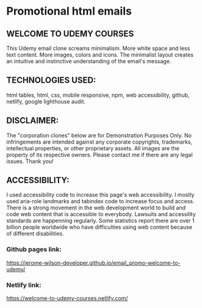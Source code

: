 # Promotional html emails

## WELCOME TO UDEMY COURSES 
This Udemy email clone screams minimalism. More white space and less text content. More images, colors and icons. The minimalist layout creates an intuitive and instinctive understanding of the email's message. 

## TECHNOLOGIES USED:
html tables, html, css, mobile responsive, npm, web accessibility, github, netlify, google lighthouse audit.

## DISCLAIMER:
The "corporation clones" below are for Demonstration Purposes Only. No infringements are intended against any corporate copyrights, trademarks, intellectual properties, or other proprietary assets. All images are the property of its respective owners. Please contact me if there are any legal issues. Thank you!

## ACCESSIBILITY:
I used accessibility code to increase this page's web accessibility. I mostly used aria-role landmarks and tabindex code to increase focus and access. There is a strong movement in the web development world to build and code web content that is accessible to everybody. Lawsuits and accessility standards are happenning regularly. Some statistics report there are over 1 billion people worldwide who have difficulties using web content because of different disabilities.

### Github pages link:
https://jerome-wilson-developer.github.io/email_promo-welcome-to-udemy/

### Netlify link:
https://welcome-to-udemy-courses.netlify.com/
